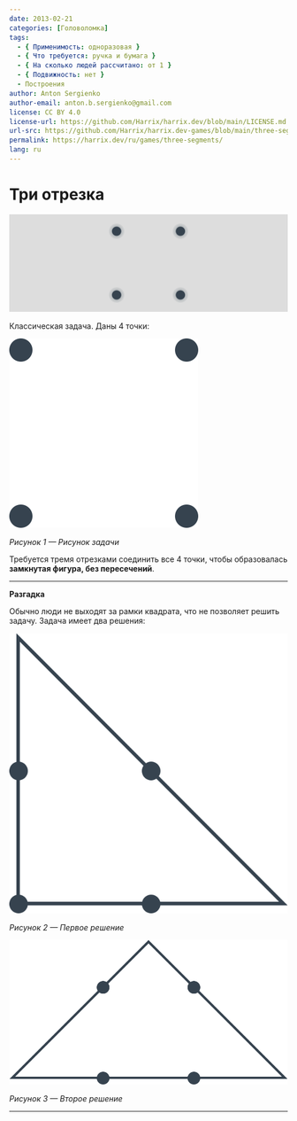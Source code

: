 ```yaml
---
date: 2013-02-21
categories: [Головоломка]
tags:
  - { Применимость: одноразовая }
  - { Что требуется: ручка и бумага }
  - { На сколько людей рассчитано: от 1 }
  - { Подвижность: нет }
  - Построения
author: Anton Sergienko
author-email: anton.b.sergienko@gmail.com
license: CC BY 4.0
license-url: https://github.com/Harrix/harrix.dev/blob/main/LICENSE.md
url-src: https://github.com/Harrix/harrix.dev-games/blob/main/three-segments/three-segments.md
permalink: https://harrix.dev/ru/games/three-segments/
lang: ru
---
```


# Три отрезка

![Featured image](featured-image.svg)

Классическая задача. Даны 4 точки:

![Рисунок задачи](img/problem.svg)

_Рисунок 1 — Рисунок задачи_

Требуется тремя отрезками соединить все 4 точки, чтобы образовалась **замкнутая фигура, без пересечений**.

---

**Разгадка** <!-- !details -->

Обычно люди не выходят за рамки квадрата, что не позволяет решить задачу. Задача имеет два решения:

![Первое решение](img/solution_01.svg)

_Рисунок 2 — Первое решение_

![Второе решение](img/solution_02.svg)

_Рисунок 3 — Второе решение_

---
